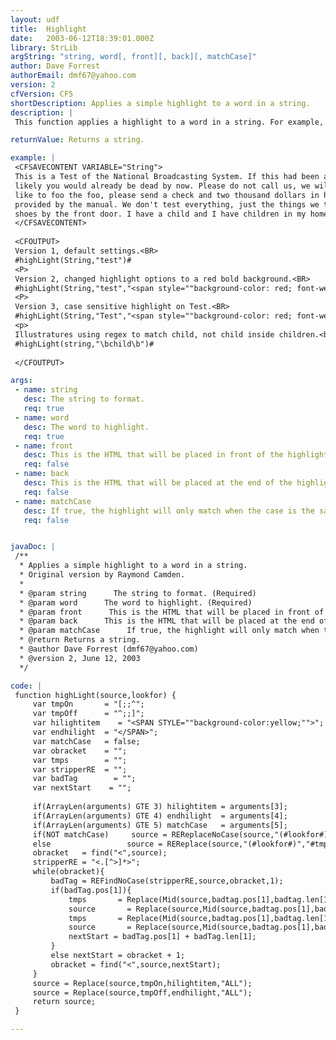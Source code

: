 ```yaml
---
layout: udf
title:  Highlight
date:   2003-06-12T18:39:01.000Z
library: StrLib
argString: "string, word[, front][, back][, matchCase]"
author: Dave Forrest
authorEmail: dmf67@yahoo.com
version: 2
cfVersion: CF5
shortDescription: Applies a simple highlight to a word in a string.
description: |
 This function applies a highlight to a word in a string. For example, you can use this to highlight search terms in the search results.

returnValue: Returns a string.

example: |
 <CFSAVECONTENT VARIABLE="String">
 This is a Test of the National Broadcasting System. If this had been a real emergency, most
 likely you would already be dead by now. Please do not call us, we will call you. If you would
 like to foo the foo, please send a check and two thousand dollars in hotdogs to the solution
 provided by the manual. We don't test everything, just the things we test. Please leave your
 shoes by the front door. I have a child and I have children in my home.
 </CFSAVECONTENT>
 
 <CFOUTPUT>
 Version 1, default settings.<BR>
 #highLight(String,"test")#
 <P>
 Version 2, changed highlight options to a red bold background.<BR>
 #highLight(String,"test","<span style=""background-color: red; font-weight: bold;"">","</span>")#
 <P>
 Version 3, case sensitive highlight on Test.<BR>
 #highLight(String,"Test","<span style=""background-color: red; font-weight: bold;"">","</span>",1)#
 <p>
 Illustratures using regex to match child, not child inside children.<br>
 #highLight(string,"\bchild\b")#
 
 </CFOUTPUT>

args:
 - name: string
   desc: The string to format.
   req: true
 - name: word
   desc: The word to highlight.
   req: true
 - name: front
   desc: This is the HTML that will be placed in front of the highlighted match. It defaults to <span style=
   req: false
 - name: back
   desc: This is the HTML that will be placed at the end of the highlighted match. Defaults to </span>
   req: false
 - name: matchCase
   desc: If true, the highlight will only match when the case is the same. Defaults to false.
   req: false


javaDoc: |
 /**
  * Applies a simple highlight to a word in a string.
  * Original version by Raymond Camden.
  * 
  * @param string      The string to format. (Required)
  * @param word      The word to highlight. (Required)
  * @param front      This is the HTML that will be placed in front of the highlighted match. It defaults to <span style= (Optional)
  * @param back      This is the HTML that will be placed at the end of the highlighted match. Defaults to </span> (Optional)
  * @param matchCase      If true, the highlight will only match when the case is the same. Defaults to false. (Optional)
  * @return Returns a string. 
  * @author Dave Forrest (dmf67@yahoo.com) 
  * @version 2, June 12, 2003 
  */

code: |
 function highLight(source,lookfor) {
     var tmpOn       = "[;;^";
     var tmpOff      = "^;;]";
     var hilightitem    = "<SPAN STYLE=""background-color:yellow;"">";
     var endhilight  = "</SPAN>";
     var matchCase   = false;
     var obracket    = "";
     var tmps        = "";
     var stripperRE  = "";
     var badTag        = "";
     var nextStart    = "";
     
     if(ArrayLen(arguments) GTE 3) hilightitem = arguments[3];
     if(ArrayLen(arguments) GTE 4) endhilight  = arguments[4];
     if(ArrayLen(arguments) GTE 5) matchCase   = arguments[5];
     if(NOT matchCase)     source = REReplaceNoCase(source,"(#lookfor#)","#tmpOn#\1#tmpOff#","ALL");
     else                 source = REReplace(source,"(#lookfor#)","#tmpOn#\1#tmpOff#","ALL");
     obracket   = find("<",source);
     stripperRE = "<.[^>]*>";    
     while(obracket){
         badTag = REFindNoCase(stripperRE,source,obracket,1);
         if(badTag.pos[1]){
             tmps       = Replace(Mid(source,badtag.pos[1],badtag.len[1]),"#tmpOn#","","ALL");
             source       = Replace(source,Mid(source,badtag.pos[1],badtag.len[1]),tmps,"ALL");
             tmps       = Replace(Mid(source,badtag.pos[1],badtag.len[1]),"#tmpOff#","","ALL");
             source       = Replace(source,Mid(source,badtag.pos[1],badtag.len[1]),tmps,"ALL");
             nextStart = badTag.pos[1] + badTag.len[1];
         }
         else nextStart = obracket + 1;
         obracket = find("<",source,nextStart);
     }
     source = Replace(source,tmpOn,hilightitem,"ALL");
     source = Replace(source,tmpOff,endhilight,"ALL");
     return source;
 }

---
```


